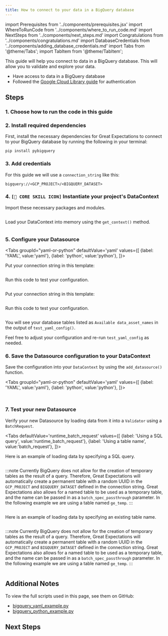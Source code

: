 ```yaml
---
title: How to connect to your data in a BigQuery database
---
```

import Prerequisites from '../components/prerequisites.jsx'
import WhereToRunCode from '../components/where_to_run_code.md'
import NextSteps from '../components/next_steps.md'
import Congratulations from '../components/congratulations.md'
import DatabaseCredentials from '../components/adding_database_credentials.md'
import Tabs from '@theme/Tabs';
import TabItem from '@theme/TabItem';

This guide will help you connect to data in a BigQuery database.
This will allow you to validate and explore your data.

<Prerequisites>

- Have access to data in a BigQuery database
- Followed the [Google Cloud Library guide](https://googleapis.dev/python/google-api-core/latest/auth.html) for authentication

</Prerequisites>

## Steps

### 1. Choose how to run the code in this guide

<WhereToRunCode />

### 2. Install required dependencies

First, install the necessary dependencies for Great Expectations to connect to your BigQuery database by running the following in your terminal:

```console
pip install pybigquery
```

### 3. Add credentials

<DatabaseCredentials />

For this guide we will use a `connection_string` like this:

```
bigquery://<GCP_PROJECT>/<BIGQUERY_DATASET>
```   

### 4. `[🍏 CORE SKILL ICON]` Instantiate your project's DataContext

Import these necessary packages and modules.

```python file=../../../../tests/integration/docusaurus/connecting_to_your_data/database/bigquery_yaml_example.py#L1-L7
```

Load your DataContext into memory using the `get_context()` method.

```python file=../../../../tests/integration/docusaurus/connecting_to_your_data/database/bigquery_yaml_example.py#L22
```

### 5. Configure your Datasource

<Tabs
  groupId="yaml-or-python"
  defaultValue='yaml'
  values={[
  {label: 'YAML', value:'yaml'},
  {label: 'python', value:'python'},
  ]}>
  <TabItem value="yaml">

Put your connection string in this template:

```python file=../../../../tests/integration/docusaurus/connecting_to_your_data/database/bigquery_yaml_example.py#L24-L38
```
Run this code to test your configuration.
```python file=../../../../tests/integration/docusaurus/connecting_to_your_data/database/bigquery_yaml_example.py#L47
```

</TabItem>
<TabItem value="python">

Put your connection string in this template:

```python file=../../../../tests/integration/docusaurus/connecting_to_your_data/database/bigquery_python_example.py#L24-L41
```
Run this code to test your configuration.
```python file=../../../../tests/integration/docusaurus/connecting_to_your_data/database/bigquery_python_example.py#L46
```

</TabItem>
</Tabs>

You will see your database tables listed as `Available data_asset_names` in the output of `test_yaml_config()`.

Feel free to adjust your configuration and re-run `test_yaml_config` as needed.

### 6. Save the Datasource configuration to your DataContext

Save the configuration into your `DataContext` by using the `add_datasource()` function.


<Tabs
  groupId="yaml-or-python"
  defaultValue='yaml'
  values={[
  {label: 'YAML', value:'yaml'},
  {label: 'python', value:'python'},
  ]}>
  <TabItem value="yaml">

```python file=../../../../tests/integration/docusaurus/connecting_to_your_data/database/bigquery_yaml_example.py#L49
```

</TabItem>
<TabItem value="python">

```python file=../../../../tests/integration/docusaurus/connecting_to_your_data/database/bigquery_python_example.py#L48
```

</TabItem>
</Tabs>


### 7. Test your new Datasource

Verify your new Datasource by loading data from it into a `Validator` using a `BatchRequest`.

<Tabs
  defaultValue='runtime_batch_request'
  values={[
  {label: 'Using a SQL query', value:'runtime_batch_request'},
  {label: 'Using a table name', value:'batch_request'},
  ]}>
  <TabItem value="runtime_batch_request">

Here is an example of loading data by specifying a SQL query.

```python file=../../../../tests/integration/docusaurus/connecting_to_your_data/database/bigquery_yaml_example.py#L52-L58
```

:::note
Currently BigQuery does not allow for the creation of temporary tables as the result of a query.  Therefore, Great Expectations will automatically create a permanent table with a random UUID in the `GCP_PROJECT` and `BIGQUERY_DATASET` defined in the connection string.
Great Expectations also allows for a named table to be used as a temporary table, and the name can be passed in as a `batch_spec_passthrough` parameter. In the following example we are using a table named `ge_temp`.
:::  

```python file=../../../../tests/integration/docusaurus/connecting_to_your_data/database/bigquery_yaml_example.py#L61-L70
```

  </TabItem>

  <TabItem value="batch_request">

Here is an example of loading data by specifying an existing table name.

```python file=../../../../tests/integration/docusaurus/connecting_to_your_data/database/bigquery_python_example.py#L83-L87
```

:::note
Currently BigQuery does not allow for the creation of temporary tables as the result of a query.  Therefore, Great Expectations will automatically create a permanent table with a random UUID in the `GCP_PROJECT` and `BIGQUERY_DATASET` defined in the connection string.
Great Expectations also allows for a named table to be used as a temporary table, and the name can be passed in as a `batch_spec_passthrough` parameter. In the following example we are using a table named `ge_temp`.
:::

```python file=../../../../tests/integration/docusaurus/connecting_to_your_data/database/bigquery_python_example.py#L90-L104
```


  </TabItem>
</Tabs>

<Congratulations />

## Additional Notes

To view the full scripts used in this page, see them on GitHub:

- [bigquery_yaml_example.py](https://github.com/great-expectations/great_expectations/blob/develop/tests/integration/docusaurus/connecting_to_your_data/database/bigquery_yaml_example.py)
- [bigquery_python_example.py](https://github.com/great-expectations/great_expectations/blob/develop/tests/integration/docusaurus/connecting_to_your_data/database/bigquery_python_example.py)

## Next Steps

<NextSteps />
